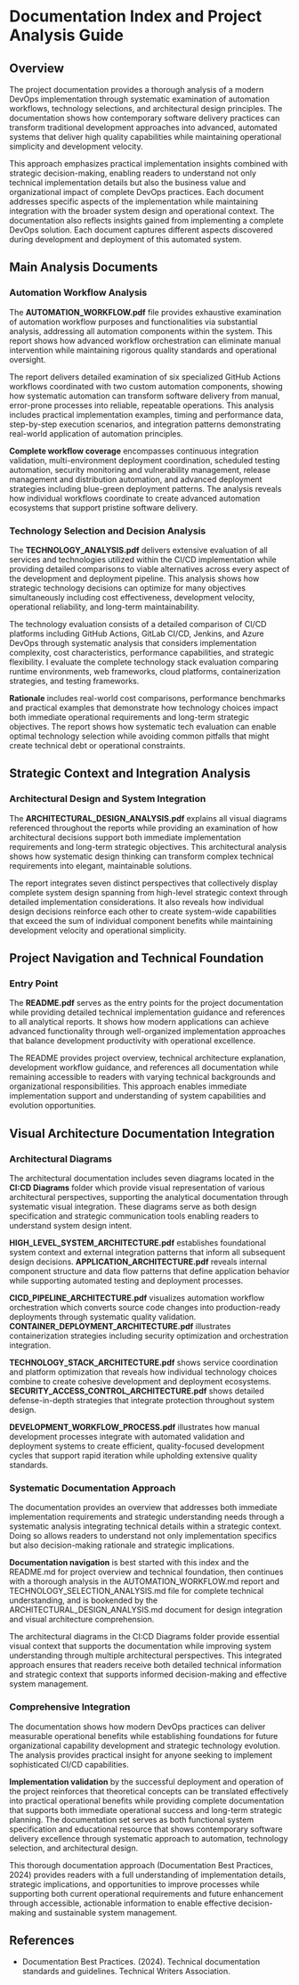 # Documentation Index and Project Analysis Guide

## Overview

The project documentation provides a thorough analysis of a modern DevOps implementation through systematic examination of automation workflows, technology selections, and architectural design principles. The documentation shows how contemporary software delivery practices can transform traditional development approaches into advanced, automated systems that deliver high quality capabilities while maintaining operational simplicity and development velocity.

This approach emphasizes practical implementation insights combined with strategic decision-making, enabling readers to understand not only technical implementation details but also the business value and organizational impact of complete DevOps practices. Each document addresses specific aspects of the implementation while maintaining integration with the broader system design and operational context. The documentation also reflects insights gained from implementing a complete DevOps solution. Each document captures different aspects discovered during development and deployment of this automated system.

## Main Analysis Documents

### Automation Workflow Analysis

The **AUTOMATION_WORKFLOW.pdf** file provides exhaustive examination of automation workflow purposes and functionalities via substantial analysis, addressing all automation components within the system. This report shows how advanced workflow orchestration can eliminate manual intervention while maintaining rigorous quality standards and operational oversight.

The report delivers detailed examination of six specialized GitHub Actions workflows coordinated with two custom automation components, showing how systematic automation can transform software delivery from manual, error-prone processes into reliable, repeatable operations. This analysis includes practical implementation examples, timing and performance data, step-by-step execution scenarios, and integration patterns demonstrating real-world application of automation principles.

**Complete workflow coverage** encompasses continuous integration validation, multi-environment deployment coordination, scheduled testing automation, security monitoring and vulnerability management, release management and distribution automation, and advanced deployment strategies including blue-green deployment patterns. The analysis reveals how individual workflows coordinate to create advanced automation ecosystems that support pristine software delivery.

### Technology Selection and Decision Analysis

The **TECHNOLOGY_ANALYSIS.pdf** delivers extensive evaluation of all services and technologies utilized within the CI/CD implementation while providing detailed comparisons to viable alternatives across every aspect of the development and deployment pipeline. This analysis shows how strategic technology decisions can optimize for many objectives simultaneously including cost effectiveness, development velocity, operational reliability, and long-term maintainability.

The technology evaluation consists of a detailed comparison of CI/CD platforms including GitHub Actions, GitLab CI/CD, Jenkins, and Azure DevOps through systematic analysis that considers implementation complexity, cost characteristics, performance capabilities, and strategic flexibility. I evaluate the complete technology stack evaluation comparing runtime environments, web frameworks, cloud platforms, containerization strategies, and testing frameworks.

**Rationale** includes real-world cost comparisons, performance benchmarks and practical examples that demonstrate how technology choices impact both immediate operational requirements and long-term strategic objectives. The report shows how systematic tech evaluation can enable optimal technology selection while avoiding common pitfalls that might create technical debt or operational constraints.

## Strategic Context and Integration Analysis


### Architectural Design and System Integration

The **ARCHITECTURAL_DESIGN_ANALYSIS.pdf** explains all visual diagrams referenced throughout the reports while providing an examination of how architectural decisions support both immediate implementation requirements and long-term strategic objectives. This architectural analysis shows how systematic design thinking can transform complex technical requirements into elegant, maintainable solutions.

The report integrates seven distinct perspectives that collectively display complete system design spanning from high-level strategic context through detailed implementation considerations. It also reveals how individual design decisions reinforce each other to create system-wide capabilities that exceed the sum of individual component benefits while maintaining development velocity and operational simplicity.

## Project Navigation and Technical Foundation

### Entry Point

The **README.pdf** serves as the entry points for the project documentation while providing detailed technical implementation guidance and references to all analytical reports. It shows how modern applications can achieve advanced functionality through well-organized implementation approaches that balance development productivity with operational excellence.

The README provides project overview, technical architecture explanation, development workflow guidance, and references all documentation while remaining accessible to readers with varying technical backgrounds and organizational responsibilities. This approach enables immediate implementation support and understanding of system capabilities and evolution opportunities.

## Visual Architecture Documentation Integration

### Architectural Diagrams

The architectural documentation includes seven diagrams located in the **CI:CD Diagrams** folder which provide visual representation of various architectural perspectives, supporting the analytical documentation through systematic visual integration. These diagrams serve as both design specification and strategic communication tools enabling readers to understand system design intent.

**HIGH_LEVEL_SYSTEM_ARCHITECTURE.pdf** establishes foundational system context and external integration patterns that inform all subsequent design decisions. **APPLICATION_ARCHITECTURE.pdf** reveals internal component structure and data flow patterns that define application behavior while supporting automated testing and deployment processes.

**CICD_PIPELINE_ARCHITECTURE.pdf** visualizes automation workflow orchestration which converts source code changes into production-ready deployments through systematic quality validation. **CONTAINER_DEPLOYMENT_ARCHITECTURE.pdf** illustrates containerization strategies including security optimization and orchestration integration.

**TECHNOLOGY_STACK_ARCHITECTURE.pdf** shows service coordination and platform optimization that reveals how individual technology choices combine to create cohesive development and deployment ecosystems. **SECURITY_ACCESS_CONTROL_ARCHITECTURE.pdf** shows detailed defense-in-depth strategies that integrate protection throughout system design.

**DEVELOPMENT_WORKFLOW_PROCESS.pdf** illustrates how manual development processes integrate with automated validation and deployment systems to create efficient, quality-focused development cycles that support rapid iteration while upholding extensive quality standards.

### Systematic Documentation Approach

The documentation provides an overview that addresses both immediate implementation requirements and strategic understanding needs through a systematic analysis integrating technical details within a strategic context. Doing so allows readers to understand not only implementation specifics but also decision-making rationale and strategic implications.

**Documentation navigation** is best started with this index and the README.md for project overview and technical foundation, then continues with a thorough analysis in the AUTOMATION_WORKFLOW.md report and TECHNOLOGY_SELECTION_ANALYSIS.md file for complete technical understanding, and is bookended by the ARCHITECTURAL_DESIGN_ANALYSIS.md document for design integration and visual architecture comprehension.

The architectural diagrams in the CI:CD Diagrams folder provide essential visual context that supports the documentation while improving system understanding through multiple architectural perspectives. This integrated approach ensures that readers receive both detailed technical information and strategic context that supports informed decision-making and effective system management.

### Comprehensive Integration

The documentation shows how modern DevOps practices can deliver measurable operational benefits while establishing foundations for future organizational capability development and strategic technology evolution. The analysis provides practical insight for anyone seeking to implement sophisticated CI/CD capabilities.

**Implementation validation** by the successful deployment and operation of the project reinforces that theoretical concepts can be translated effectively into practical operational benefits while providing complete documentation that supports both immediate operational success and long-term strategic planning. The documentation set serves as both functional system specification and educational resource that shows contemporary software delivery excellence through systematic approach to automation, technology selection, and architectural design.

This thorough documentation approach (Documentation Best Practices, 2024) provides readers with a full understanding of implementation details, strategic implications, and opportunities to improve processes while supporting both current operational requirements and future enhancement through accessible, actionable information to enable effective decision-making and sustainable system management.

## References

- Documentation Best Practices. (2024). Technical documentation standards and guidelines. Technical Writers Association.